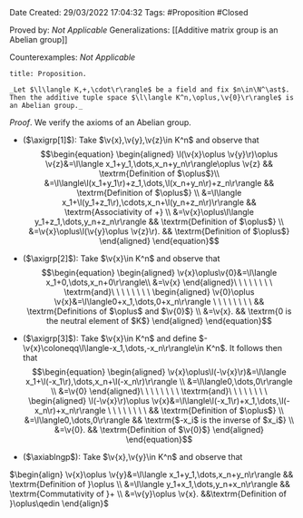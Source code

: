 <br />
<br />

Date Created: 29/03/2022 17:04:32
Tags: #Proposition #Closed

Proved by: _Not Applicable_
Generalizations: [[Additive matrix group is an Abelian group]]

Counterexamples: _Not Applicable_

``` ad-Proposition
title: Proposition.

_Let $\l\langle K,+,\cdot\r\rangle$ be a field and fix $n\in\N^\ast$. Then the additive tuple space $\l\langle K^n,\oplus,\v{0}\r\rangle$ is an Abelian group._

```

_Proof_. We verify the axioms of an Abelian group.
* ($\axigrp[1]$): Take $\v{x},\v{y},\v{z}\in K^n$ and observe that
$$\begin{equation}
    \begin{aligned}
        \l(\v{x}\oplus \v{y}\r)\oplus \v{z}&=\l\langle x_1+y_1,\dots,x_n+y_n\r\rangle\oplus \v{z} && \textrm{Definition of $\oplus$}\\
        &=\l\langle\l(x_1+y_1\r)+z_1,\dots,\l(x_n+y_n\r)+z_n\r\rangle && \textrm{Definition of $\oplus$} \\
        &=\l\langle x_1+\l(y_1+z_1\r),\cdots,x_n+\l(y_n+z_n\r)\r\rangle && \textrm{Associativity of +} \\
        &=\v{x}\oplus\l\langle y_1+z_1,\dots,y_n+z_n\r\rangle && \textrm{Definition of $\oplus$} \\
        &=\v{x}\oplus\l(\v{y}\oplus \v{z}\r). && \textrm{Definition of $\oplus$}
    \end{aligned}
\end{equation}$$

* ($\axigrp[2]$): Take $\v{x}\in K^n$ and observe that
$$\begin{equation}
    \begin{aligned}
        \v{x}\oplus\v{0}&=\l\langle x_1+0,\dots,x_n+0\r\rangle\\
        &=\v{x}
    \end{aligned}\ \ \ \ \ \ \ \ \textrm{and}\ \ \ \ \ \ \ \ 
    \begin{aligned}
        \v{0}\oplus \v{x}&=\l\langle0+x_1,\dots,0+x_n\r\rangle \ \ \ \ \ \ \ \ && \textrm{Definitions of $\oplus$ and $\v{0}$} \\
        &=\v{x}. && \textrm{0 is the neutral element of $K$}
    \end{aligned}
\end{equation}$$
* ($\axigrp[3]$): Take $\v{x}\in K^n$ and define $-\v{x}\coloneqq\l\langle-x_1,\dots,-x_n\r\rangle\in K^n$. It follows then that
$$\begin{equation}
    \begin{aligned}
        \v{x}\oplus\l(-\v{x}\r)&=\l\langle x_1+\l(-x_1\r),\dots,x_n+\l(-x_n\r)\r\rangle \\
        &=\l\langle0,\dots,0\r\rangle \\
        &=\v{0}
    \end{aligned}\ \ \ \ \ \ \ \ \textrm{and}\ \ \ \ \ \ \ \ 
    \begin{aligned}
        \l(-\v{x}\r)\oplus \v{x}&=\l\langle\l(-x_1\r)+x_1,\dots,\l(-x_n\r)+x_n\r\rangle \ \ \ \ \ \ \ \ && \textrm{Definition of $\oplus$} \\
        &=\l\langle0,\dots,0\r\rangle && \textrm{$-x_i$ is the inverse of $x_i$} \\
        &=\v{0}. && \textrm{Definition of $\v{0}$}
    \end{aligned}
\end{equation}$$
* ($\axiablngp$): Take $\v{x},\v{y}\in K^n$ and observe that

$\begin{align}
    \v{x}\oplus \v{y}&=\l\langle x_1+y_1,\dots,x_n+y_n\r\rangle && \textrm{Definition of }\oplus \\
    &=\l\langle y_1+x_1,\dots,y_n+x_n\r\rangle && \textrm{Commutativity of }+ \\
    &=\v{y}\oplus \v{x}. &&\textrm{Definition of }\oplus\qedin
\end{align}$
